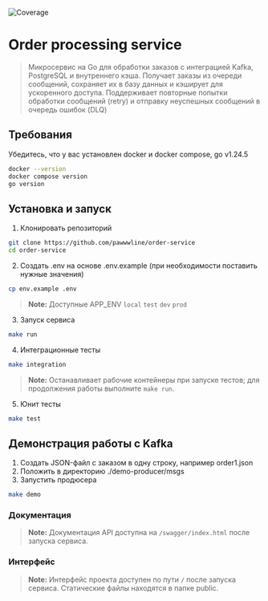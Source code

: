 ![Coverage](https://img.shields.io/badge/dynamic/json?color=success&label=Coverage&query=%24.coverage&suffix=%25&url=https%3A%2F%2F<ваш-юзер>.github.io%2F<название-репо>%2Fcoverage.json&logo=go&style=for-the-badge)

# Order processing service

> Микросервис на Go для обработки заказов с интеграцией Kafka, PostgreSQL и внутреннего кэша. Получает заказы из очереди сообщений, сохраняет их в базу данных и кэширует для ускоренного доступа. Поддерживает повторные попытки обработки сообщений (retry) и отправку неуспешных сообщений в очередь ошибок (DLQ)

## Требования
Убедитесь, что у вас установлен docker и docker compose, go v1.24.5
```bash
docker --version
docker compose version
go version
```

## Установка и запуск

1. Клонировать репозиторий
```bash
git clone https://github.com/pawwwline/order-service
cd order-service
```

2. Создать .env на основе .env.example (при необходимости поставить нужные значения)
```bash
cp env.example .env
```
> **Note:** Доступные APP_ENV `local` `test` `dev` `prod`

3. Запуск сервиса

```bash
make run
```

4. Интеграционные тесты
```bash
make integration
```
> **Note:** Останавливает рабочие контейнеры при запуске тестов; для продолжения работы выполните `make run`.

5. Юнит тесты
```bash
make test
```

## Демонстрация работы с Kafka

1. Создать JSON-файл с заказом в одну строку, например order1.json
2. Положить в директорию ./demo-producer/msgs
3. Запустить продюсера

```bash
make demo
```
### Документация

> **Note:** Документация API доступна на `/swagger/index.html` после запуска сервиса.

### Интерфейс
> **Note:** Интерфейс проекта доступен по пути `/` после запуска сервиса. Статические файлы находятся в папке public.



